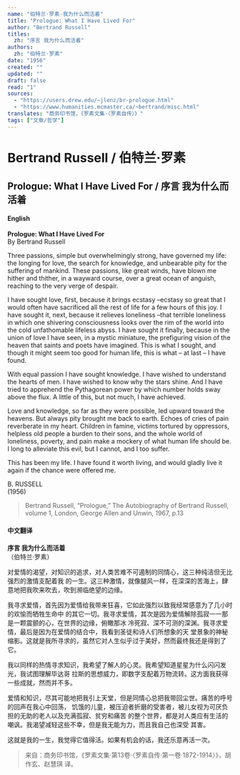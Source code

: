 ```yaml
---
name: "伯特兰·罗素-我为什么而活着"
title: "Prologue: What I Have Lived For"
author: "Bertrand Russell"
titles:
  zh: "序言 我为什么而活着"
authors:
  zh: "伯特兰·罗素"
date: "1956"
created: ""
updated: ""
draft: false
read: "1"
sources:
  - "https://users.drew.edu/~jlenz/br-prologue.html"
  - "https://www.humanities.mcmaster.ca/~bertrand/misc.html"
translates: "商务印书馆，《罗素文集·〈罗素自传〉》"
tags: ["文章/哲学"]
---
```



# Bertrand Russell / 伯特兰·罗素

## Prologue: What I Have Lived For / 序言 我为什么而活着

<!-- tabs:start -->

#### **English**

**Prologue: What I Have Lived For**  
By Bertrand Russell

Three passions, simple but overwhelmingly strong, have governed my life: the
longing for love, the search for knowledge, and unbearable pity for the
suffering of mankind. These passions, like great winds, have blown me hither
and thither, in a wayward course, over a great ocean of anguish, reaching to
the very verge of despair.

I have sought love, first, because it brings ecstasy –ecstasy so great that I
would often have sacrificed all the rest of life for a few hours of this joy.
I have sought it, next, because it relieves loneliness –that terrible
loneliness in which one shivering consciousness looks over the rim of the
world into the cold unfathomable lifeless abyss. I have sought it finally,
because in the union of love I have seen, in a mystic miniature, the
prefiguring vision of the heaven that saints and poets have imagined. This is
what I sought, and though it might seem too good for human life, this is what
– at last – I have found.

With equal passion I have sought knowledge. I have wished to understand the
hearts of men. I have wished to know why the stars shine. And I have tried to
apprehend the Pythagorean power by which number holds sway above the flux. A
little of this, but not much, I have achieved.

Love and knowledge, so far as they were possible, led upward toward the
heavens. But always pity brought me back to earth. Echoes of cries of pain
reverberate in my heart. Children in famine, victims tortured by oppressors,
helpless old people a burden to their sons, and the whole world of loneliness,
poverty, and pain make a mockery of what human life should be. I long to
alleviate this evil, but I cannot, and I too suffer.

This has been my life. I have found it worth living, and would gladly live it
again if the chance were offered me.

B. RUSSELL  
(1956)

> Bertrand Russell, “Prologue,” The Autobiography of Bertrand Russell, 
> volume 1, London, George Allen and Unwin, 1967, p.13

#### **中文翻译**

**序言 我为什么而活着**  
（伯特兰·罗素）

对爱情的渴望，对知识的追求，对人类苦难不可遏制的同情心，这三种纯洁但无比强烈的激情支配着我
的一生。这三种激情，就像腿风一样，在深深的苦海上，肆意地把我吹来吹去，吹到濒临绝望的边缘。

我寻求爱情，首先因为爱情给我带来狂喜，它如此强烈以致我经常感意为了几小时的欢愉而牺牲生命中
的其它一切。我寻求爱情，其次是因为爱情解除孤寂一一那是一颗震颤的心，在世界的边缘，俯瞰那冰
冷死寂、深不可测的深渊。我寻求爱情，最后是因为在爱情的结合中，我看到圣徒和诗人们所想象的天
堂景象的神秘缩影。这就是我所寻求的，虽然它对人生似乎过于美好，然而最终我还是得到了它。

我以同样的热情寻求知识，我希望了解人的心灵。我希望知道星星为什么闪闪发光，我试图理解毕达哥
拉斯的思想威力，即数字支配着万物流转。这方面我获得一些成就，然而并不多。

爱情和知识，尽其可能地把我引上天堂，但是同情心总把我带回尘世。痛苦的呼号的回声在我心中回荡，
饥饿的儿童，被压迫者折磨的受害者，被儿女视为可厌负担的无助的老人以及充满孤寂、贫穷和痛苦
的整个世界，都是对人类应有生活的嘲讽。我渴望减轻这些不幸，但是我无能为力，而且我自己也深受
其害。

这就是我的一生，我觉得它值得活。如果有机会的话，我还乐意再活一次。

> 来自：商务印书馆，《罗素文集·第13卷·〈罗素自传·第一卷·1872-1914〉》，胡作玄、赵慧琪 译。

<!-- tabs:end -->
